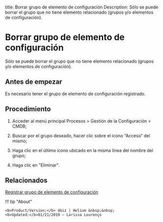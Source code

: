 title:  Borrar grupo de elemento de configuración
Description: Sólo se puede borrar el grupo que no tiene elemento relacionado (grupos y/o elementos de configuración).
# Borrar grupo de elemento de configuración

Sólo se puede borrar el grupo que no tiene elemento relacionado (grupos y/o elementos de configuración).

Antes de empezar
----------------

Es necesario tener el grupo de elemento de configuración registrado.

Procedimiento
-------------

1.  Acceder al menú principal Procesos \> Gestión de la Configuración \> CMDB;

2.  Buscar por el grupo deseado, hacer clic sobre el icono “Acceso” del mismo;

3.  Haga clic en el último icono ubicado en la misma línea del nombre del grupo;

4.  Haga clic en "Eliminar".

Relacionados
----------------

[Registrar grupo de elemento de configuración](/es-es/4biz-helium/processes/configuration/configuration/register-configuration-item-group.html)

!!! tip "About"

    <b>Product/Version:</b> 4biz | Helium &nbsp;&nbsp;
    <b>Updated:</b>01/21/2019 – Larissa Lourenço
